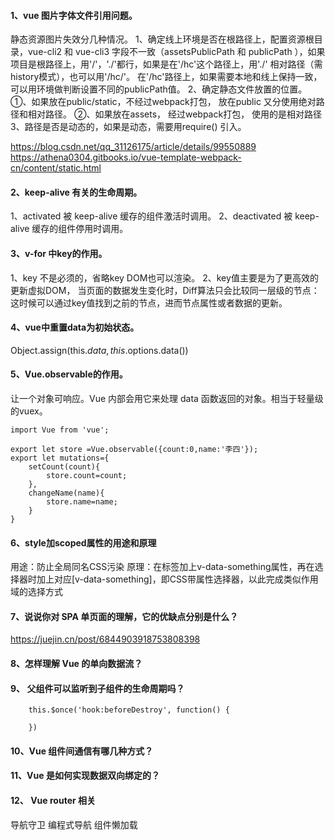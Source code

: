 #### 1、vue 图片字体文件引用问题。
静态资源图片失效分几种情况。
1、确定线上环境是否在根路径上，配置资源根目录，vue-cli2 和 vue-cli3 字段不一致（assetsPublicPath 和 publicPath ），如果项目是根路径上，用'/'，'./'都行，如果是在'/hc'这个路径上，用'./' 相对路径（需history模式），也可以用'/hc/'。 在'/hc'路径上，如果需要本地和线上保持一致，可以用环境做判断设置不同的publicPath值。
2、确定静态文件放置的位置。
①、如果放在public/static，不经过webpack打包， 放在public 又分使用绝对路径和相对路径。
②、如果放在assets， 经过webpack打包， 使用的是相对路径
3、路径是否是动态的，如果是动态，需要用require() 引入。

https://blog.csdn.net/qq_31126175/article/details/99550889
https://athena0304.gitbooks.io/vue-template-webpack-cn/content/static.html

#### 2、keep-alive 有关的生命周期。
1、activated  被 keep-alive 缓存的组件激活时调用。
2、deactivated 被 keep-alive 缓存的组件停用时调用。

#### 3、v-for 中key的作用。
1、key 不是必须的，省略key DOM也可以渲染。
2、key值主要是为了更高效的更新虚拟DOM， 当页面的数据发生变化时，Diff算法只会比较同一层级的节点：这时候可以通过key值找到之前的节点，进而节点属性或者数据的更新。

#### 4、vue中重置data为初始状态。
Object.assign(this.$data, this.$options.data())

#### 5、Vue.observable的作用。
让一个对象可响应。Vue 内部会用它来处理 data 函数返回的对象。相当于轻量级的vuex。
```
import Vue from 'vue';

export let store =Vue.observable({count:0,name:'李四'});
export let mutations={
    setCount(count){
        store.count=count;
    },
    changeName(name){
        store.name=name;
    }
}
```

#### 6、style加scoped属性的用途和原理
用途：防止全局同名CSS污染
原理：在标签加上v-data-something属性，再在选择器时加上对应[v-data-something]，即CSS带属性选择器，以此完成类似作用域的选择方式

#### 7、说说你对 SPA 单页面的理解，它的优缺点分别是什么？
https://juejin.cn/post/6844903918753808398

#### 8、怎样理解 Vue 的单向数据流？

#### 9、 父组件可以监听到子组件的生命周期吗？
```
    this.$once('hook:beforeDestroy', function() {

    })
```
#### 10、Vue 组件间通信有哪几种方式？

#### 11、Vue 是如何实现数据双向绑定的？

#### 12、 Vue router 相关
导航守卫
编程式导航
组件懒加载








